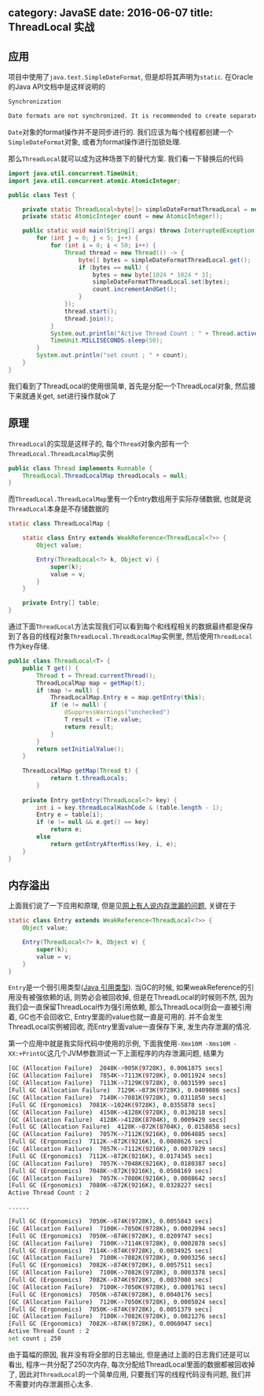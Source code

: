 category: JavaSE
date: 2016-06-07
title: ThreadLocal 实战
---
## 应用
项目中使用了`java.text.SimpleDateFormat`, 但是却将其声明为`static`. 在Oracle的Java API文档中是这样说明的
```bash
Synchronization

Date formats are not synchronized. It is recommended to create separate format instances for each thread. If multiple threads access a format concurrently, it must be synchronized externally.
```
`Date`对象的format操作并不是同步进行的. 我们应该为每个线程都创建一个`SimpleDateFormat`对象, 或者为format操作进行加锁处理.

那么`ThreadLocal`就可以成为这种场景下的替代方案. 我们看一下替换后的代码
```java
import java.util.concurrent.TimeUnit;
import java.util.concurrent.atomic.AtomicInteger;

public class Test {

	private static ThreadLocal<byte[]> simpleDateFormatThreadLocal = new ThreadLocal<>();
	private static AtomicInteger count = new AtomicInteger();

    public static void main(String[] args) throws InterruptedException {
		for (int j = 0; j < 5; j++) {
			for (int i = 0; i < 50; i++) {
				Thread thread = new Thread(() -> {
					byte[] bytes = simpleDateFormatThreadLocal.get();
					if (bytes == null) {
						bytes = new byte[1024 * 1024 * 3];
						simpleDateFormatThreadLocal.set(bytes);
						count.incrementAndGet();
					}
				});
				thread.start();
				thread.join();
			}
			System.out.println("Active Thread Count : " + Thread.activeCount());
	        TimeUnit.MILLISECONDS.sleep(50);
		}
		System.out.println("set count ; " + count);
	}
}
```
我们看到了ThreadLocal的使用很简单, 首先是分配一个ThreadLocal对象, 然后接下来就通关get, set进行操作就ok了

## 原理
`ThreadLocal`的实现是这样子的, 每个`Thread`对象内部有一个`ThreadLocal.ThreadLocalMap`实例
```java
public class Thread implements Runnable {
	ThreadLocal.ThreadLocalMap threadLocals = null;
}
```
而`ThreadLocal.ThreadLocalMap`里有一个Entry数组用于实际存储数据, 也就是说`ThreadLocal`本身是不存储数据的
```java
static class ThreadLocalMap {

    static class Entry extends WeakReference<ThreadLocal<?>> {
        Object value;

        Entry(ThreadLocal<?> k, Object v) {
            super(k);
            value = v;
        }
    }

    private Entry[] table;
}
```
通过下面`ThreadLocal`方法实现我们可以看到每个和线程相关的数据最终都是保存到了各自的线程对象`ThreadLocal.ThreadLocalMap`实例里, 然后使用`ThreadLocal`作为key存储.
```java
public class ThreadLocal<T> {
	public T get() {
		Thread t = Thread.currentThread();
		ThreadLocalMap map = getMap(t);
		if (map != null) {
			ThreadLocalMap.Entry e = map.getEntry(this);
			if (e != null) {
				@SuppressWarnings("unchecked")
				T result = (T)e.value;
				return result;
			}
		}
		return setInitialValue();
	}
		
	ThreadLocalMap getMap(Thread t) {
			return t.threadLocals;
		}
		
	private Entry getEntry(ThreadLocal<?> key) {
		int i = key.threadLocalHashCode & (table.length - 1);
		Entry e = table[i];
		if (e != null && e.get() == key)
			return e;
		else
			return getEntryAfterMiss(key, i, e);
	}
}
```


## 内存溢出
上面我们说了一下应用和原理, 但是见[网上有人说内存泄漏的问题](http://www.codeceo.com/article/about-threadlocal-memory-leak.html), 关键在于
```java
static class Entry extends WeakReference<ThreadLocal<?>> {
    Object value;

    Entry(ThreadLocal<?> k, Object v) {
        super(k);
        value = v;
    }
}
```
`Entry`是一个弱引用类型([Java 引用类型](http://www.ming15.wang/2016/05/05/jvm/Java%20%E5%BC%95%E7%94%A8%E7%B1%BB%E5%9E%8B/)). 当GC的时候, 如果weakReference的引用没有被强依赖的话, 则势必会被回收掉, 但是在ThreadLocal的时候则不然, 因为我们会一直保留ThreadLocal作为强引用依赖, 那么ThreadLocal则会一直被引用着, GC也不会回收它, Entry里面的value也就一直是可用的. 并不会发生ThreadLocal实例被回收, 而Entry里面value一直保存下来, 发生内存泄漏的情况.


第一个应用中就是我实际代码中使用的示例, 下面我使用`-Xmx10M -Xms10M -XX:+PrintGC`这几个JVM参数测试一下上面程序的内存泄漏问题, 结果为
```bash
[GC (Allocation Failure)  2048K->905K(9728K), 0.0061875 secs]
[GC (Allocation Failure)  7854K->7113K(9728K), 0.0011924 secs]
[GC (Allocation Failure)  7113K->7129K(9728K), 0.0031599 secs]
[Full GC (Allocation Failure)  7129K->873K(9728K), 0.0409086 secs]
[GC (Allocation Failure)  7140K->7081K(9728K), 0.0311850 secs]
[Full GC (Ergonomics)  7081K->1024K(9728K), 0.0355878 secs]
[GC (Allocation Failure)  4150K->4128K(9728K), 0.0130218 secs]
[GC (Allocation Failure)  4128K->4128K(8704K), 0.0009429 secs]
[Full GC (Allocation Failure)  4128K->872K(8704K), 0.0158858 secs]
[GC (Allocation Failure)  7057K->7112K(9216K), 0.0064885 secs]
[Full GC (Ergonomics)  7112K->872K(9216K), 0.0088626 secs]
[GC (Allocation Failure)  7057K->7112K(9216K), 0.0037829 secs]
[Full GC (Ergonomics)  7112K->872K(9216K), 0.0174345 secs]
[GC (Allocation Failure)  7057K->7048K(9216K), 0.0180387 secs]
[Full GC (Ergonomics)  7048K->872K(9216K), 0.0508169 secs]
[GC (Allocation Failure)  7057K->7080K(9216K), 0.0088642 secs]
[Full GC (Ergonomics)  7080K->872K(9216K), 0.0328227 secs]
Active Thread Count : 2

......

[Full GC (Ergonomics)  7050K->874K(9728K), 0.0055843 secs]
[GC (Allocation Failure)  7100K->7050K(9728K), 0.0002894 secs]
[Full GC (Ergonomics)  7050K->874K(9728K), 0.0209747 secs]
[GC (Allocation Failure)  7100K->7114K(9728K), 0.0002878 secs]
[Full GC (Ergonomics)  7114K->874K(9728K), 0.0034925 secs]
[GC (Allocation Failure)  7100K->7082K(9728K), 0.0003256 secs]
[Full GC (Ergonomics)  7082K->874K(9728K), 0.0057511 secs]
[GC (Allocation Failure)  7100K->7082K(9728K), 0.0003378 secs]
[Full GC (Ergonomics)  7082K->874K(9728K), 0.0037080 secs]
[GC (Allocation Failure)  7100K->7050K(9728K), 0.0001761 secs]
[Full GC (Ergonomics)  7050K->874K(9728K), 0.0040176 secs]
[GC (Allocation Failure)  7120K->7050K(9728K), 0.0005024 secs]
[Full GC (Ergonomics)  7050K->874K(9728K), 0.0051379 secs]
[GC (Allocation Failure)  7100K->7082K(9728K), 0.0021276 secs]
[Full GC (Ergonomics)  7082K->874K(9728K), 0.0060047 secs]
Active Thread Count : 2
set count ; 250
```
由于篇幅的原因, 我并没有将全部的日志输出, 但是通过上面的日志我们还是可以看出, 程序一共分配了250次内存, 每次分配给ThreadLocal里面的数据都被回收掉了, 因此对`ThreadLocal`的一个简单应用, 只要我们写的线程代码没有问题, 我们并不需要对内存泄漏担心太多.